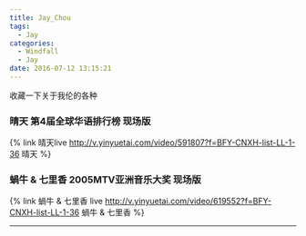 ```yaml
---
title: Jay_Chou
tags:
  - Jay
categories:
  - Windfall
  - Jay
date: 2016-07-12 13:15:21
---
```

收藏一下关于我伦的各种
<!-- more -->

### 晴天 第4届全球华语排行榜 现场版
{% link 晴天live http://v.yinyuetai.com/video/591807?f=BFY-CNXH-list-LL-1-36 晴天 %}

### 蝸牛 & 七里香 2005MTV亚洲音乐大奖 现场版
{% link 蝸牛 & 七里香 live http://v.yinyuetai.com/video/619552?f=BFY-CNXH-list-LL-1-36 蝸牛 & 七里香 %}
***

